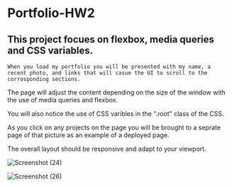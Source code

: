 # Portfolio-HW2

## This project focues on flexbox, media queries and CSS variables.
    When you load my portfolio you will be presented with my name, a recent photo, and links that will casue the UI to scroll to the corrosponding sections. 
The page will adjust the content depending on the size of the window with the use of media queries and flexbox. 

You will also notice the use of CSS varibles in the ".root" class of the CSS. 

As you click on any projects on the page you will be brought to a seprate page of that picture as an example of a deployed page. 

The overall layout should be responsive and adapt to your viewport.

![Screenshot (24)](https://user-images.githubusercontent.com/79488120/114306822-18bc2280-9aab-11eb-840d-3384d172abf5.png)

![Screenshot (26)](https://user-images.githubusercontent.com/79488120/114308310-63409d80-9ab1-11eb-8216-44f1f6d76ab0.png)
